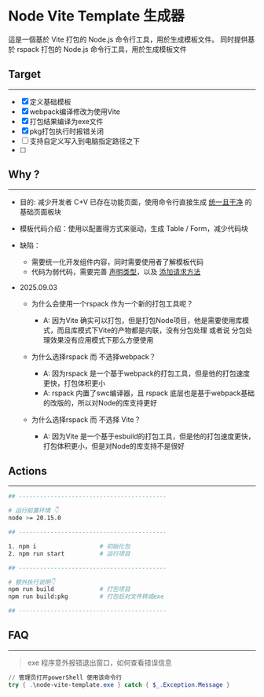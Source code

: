 # Node Vite Template 生成器
這是一個基於 Vite 打包的 Node.js 命令行工具，用於生成模板文件。
同时提供基於 rspack 打包的 Node.js 命令行工具，用於生成模板文件

## Target
------
- [x] 定义基础模板
- [x] webpack编译修改为使用Vite
- [x] 打包结果编译为exe文件
- [x] pkg打包执行时报错关闭
- [ ] 支持自定义写入到电脑指定路径之下
- [ ] 

## Why ?
------
- 目的: 减少开发者 C+V 已存在功能页面，使用命令行直接生成 <u>统一且干净</u> 的基础页面板块

- 模板代码介绍：使用以配置得方式来驱动，生成 Table / Form，减少代码块

- 缺陷：
  - 需要统一化开发组件内容，同时需要使用者了解模板代码
  - 代码为弱代码，需要完善 <u>声明类型</u>，以及 <u>添加请求方法</u>

- 2025.09.03
  - 为什么会使用一个rspack 作为一个新的打包工具呢？
    - A: 因为Vite 确实可以打包，但是打包Node项目，他是需要使用库模式，而且库模式下Vite的产物都是内联，没有分包处理 或者说 分包处理效果没有应用模式下那么方便使用

  - 为什么选择rspack 而 不选择webpack？
    - A: 因为rspack 是一个基于webpack的打包工具，但是他的打包速度更快，打包体积更小
    - A: rspack 内置了swc编译器，且 rspack 底层也是基于webpack基础的改版的，所以对Node的库支持更好

  - 为什么选择rspack 而 不选择 Vite？
    - A: 因为Vite 是一个基于esbuild的打包工具，但是他的打包速度更快，打包体积更小，但是对Node的库支持不是很好

## Actions
----
```sh
## ------------------------------------------

# 运行前置环境 👇
node >= 20.15.0

## ------------------------------------------

1. npm i                  # 初始化包
2. npm run start          # 运行项目

## ------------------------------------------

# 额外执行说明👇
npm run build             # 打包项目
npm run build:pkg         # 打包后对文件转成exe

## ------------------------------------------
```

## FAQ
-----
> exe 程序意外报错退出窗口，如何查看错误信息
``` powershell
// 管理员打开powerShell 使用该命令行
try { .\node-vite-template.exe } catch { $_.Exception.Message }
```
